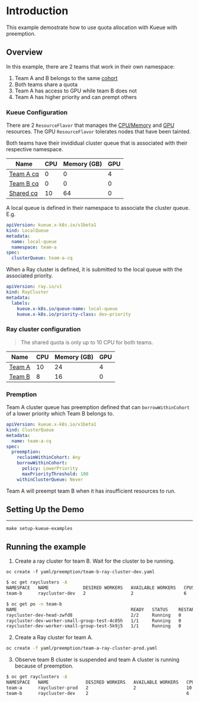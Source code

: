 # Introduction

This example demostrate how to use quota allocation with Kueue with preemption.

## Overview 
In this example, there are 2 teams that work in their own namespace:

1. Team A and B belongs to the same [cohort](https://kueue.sigs.k8s.io/docs/concepts/cluster_queue/#cohort)
1. Both teams share a quota
1. Team A has access to GPU while team B does not
1. Team A has higher priority and can prempt others

### Kueue Configuration 

There are 2 `ResourceFlavor` that manages the [CPU/Memory](default-flavor.yaml) and [GPU](gpu-flavor.yaml) resources. The GPU `ResourceFlavor` tolerates nodes that have been tainted. 

Both teams have their invididual cluster queue that is associated with their respective namespace.

| Name                        | CPU | Memory (GB) | GPU 
| --------------------------- | --- | ----------- | ---
| [Team A cq](team-a-cq.yaml) | 0   | 0           | 4 
| [Team B cq](team-b-cq.yaml) | 0   | 0           | 0
| [Shared cq](shared-cq.yaml) | 10  | 64          | 0   

A local queue is defined in their namespace to associate the cluster queue. E.g.

``` yaml
apiVersion: kueue.x-k8s.io/v1beta1
kind: LocalQueue
metadata:
  name: local-queue
  namespace: team-a
spec:
  clusterQueue: team-a-cq
```

When a Ray cluster is defined, it is submitted to the local queue with the associated priority.

``` yaml
apiVersion: ray.io/v1
kind: RayCluster
metadata:
  labels:  
    kueue.x-k8s.io/queue-name: local-queue
    kueue.x-k8s.io/priority-class: dev-priority
```

### Ray cluster configuration

> The shared quota is only up to 10 CPU for both teams.

| Name                                   | CPU | Memory (GB) | GPU 
| -------------------------------------- | --- | ----------- | ----
| [Team A](team-a-ray-cluster-prod.yaml) | 10  | 24          | 4 
| [Team B](team-b-ray-cluster-dev.yaml)  | 8   | 16          | 0


### Premption

Team A cluster queue has preemption defined that can `borrowWithinCohort` of a lower priority which Team B belongs to.

``` yaml
apiVersion: kueue.x-k8s.io/v1beta1
kind: ClusterQueue
metadata:
  name: team-a-cq
spec:
  preemption:
    reclaimWithinCohort: Any
    borrowWithinCohort:
      policy: LowerPriority
      maxPriorityThreshold: 100
    withinClusterQueue: Never
```

Team A will preempt team B when it has insufficient resources to run. 


## Setting Up the Demo
---
```
make setup-kueue-examples
```

Running the example
---

1. Create a ray cluster for team B. Wait for the cluster to be running.
```
oc create -f yaml/preemption/team-b-ray-cluster-dev.yaml
```

```bash
$ oc get rayclusters -A
NAMESPACE   NAME             DESIRED WORKERS   AVAILABLE WORKERS   CPUS   MEMORY   GPUS   STATUS   AGE
team-b      raycluster-dev   2                 2                   6      16G      0      ready    70s

$ oc get po -n team-b
NAME                                           READY   STATUS    RESTARTS   AGE
raycluster-dev-head-zwfd8                      2/2     Running   0          45s
raycluster-dev-worker-small-group-test-4c85h   1/1     Running   0          43s
raycluster-dev-worker-small-group-test-5k9j5   1/1     Running   0          43s
```

2. Create a Ray cluster for team A. 
```bash
oc create -f yaml/preemption/team-a-ray-cluster-prod.yaml
```

3. Observe team B cluster is suspended and team A cluster is running because of preemption.

```bash
$ oc get rayclusters -A
NAMESPACE   NAME              DESIRED WORKERS   AVAILABLE WORKERS   CPUS   MEMORY   GPUS   STATUS      AGE
team-a      raycluster-prod   2                 2                   10     24G      4      ready       75s
team-b      raycluster-dev    2                                     6      16G      0      suspended   3m46s
```





